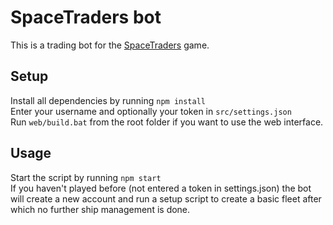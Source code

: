 # SpaceTraders bot
This is a trading bot for the [SpaceTraders](https://spacetraders.io/) game.

## Setup
Install all dependencies by running `npm install` \
Enter your username and optionally your token in `src/settings.json` \
Run `web/build.bat` from the root folder if you want to use the web interface.

## Usage
Start the script by running `npm start` \
If you haven't played before (not entered a token in settings.json) the bot will create a new account and run a setup script to create a basic fleet after which no further ship management is done.
